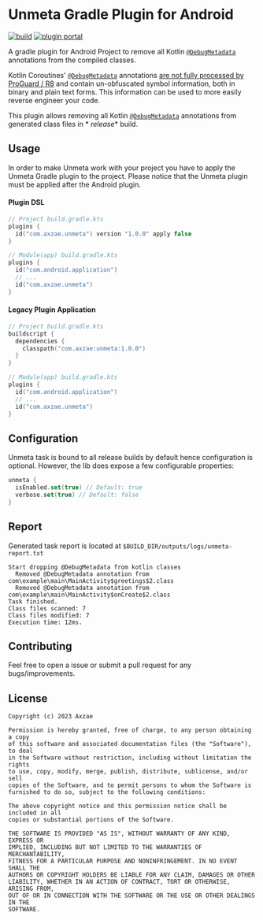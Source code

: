 # Unmeta Gradle Plugin for Android

<p>

[![build](https://img.shields.io/github/actions/workflow/status/axzae/unmeta-gradle-plugin/pre-merge.yaml?branch=main)][actions]
[![plugin portal](https://img.shields.io/gradle-plugin-portal/v/com.axzae.unmeta)][pluginportal]

</p>

A gradle plugin for Android Project to remove all Kotlin [`@DebugMetadata`][debugmetadata] annotations from the compiled
classes.

Kotlin Coroutines' [`@DebugMetadata`][debugmetadata] annotations [are not fully processed by ProGuard / R8][1] and
contain un-obfuscated symbol information, both in binary and plain text forms. This information can be used to more
easily reverse engineer your code.

This plugin allows removing all Kotlin [`@DebugMetadata`][debugmetadata] annotations from generated class files in *
*release** build.

## Usage

In order to make Unmeta work with your project you have to apply the Unmeta Gradle plugin to the project. Please notice
that the Unmeta plugin must be applied after the Android plugin.

#### Plugin DSL

```kotlin
// Project build.gradle.kts
plugins {
  id("com.axzae.unmeta") version "1.0.0" apply false
}

// Module(app) build.gradle.kts
plugins {
  id("com.android.application")
  // ...
  id("com.axzae.unmeta")
}

```

#### Legacy Plugin Application

```kotlin
// Project build.gradle.kts
buildscript {
  dependencies {
    classpath("com.axzae:unmeta:1.0.0")
  }
}

// Module(app) build.gradle.kts
plugins {
  id("com.android.application")
  // ...
  id("com.axzae.unmeta")
}
```

## Configuration

Unmeta task is bound to all release builds by default hence configuration is optional.
However, the lib does expose a few configurable properties:

```kotlin
unmeta {
  isEnabled.set(true) // Default: true
  verbose.set(true) // Default: false
}
```

## Report

Generated task report is located at `$BUILD_DIR/outputs/logs/unmeta-report.txt`

```
Start dropping @DebugMetadata from kotlin classes
  Removed @DebugMetadata annotation from com\example\main\MainActivity$greetings$2.class
  Removed @DebugMetadata annotation from com\example\main\MainActivity$onCreate$2.class
Task finished.
Class files scanned: 7
Class files modified: 7
Execution time: 12ms.
```

## Contributing

Feel free to open a issue or submit a pull request for any bugs/improvements.

## License

    Copyright (c) 2023 Axzae

    Permission is hereby granted, free of charge, to any person obtaining a copy
    of this software and associated documentation files (the "Software"), to deal
    in the Software without restriction, including without limitation the rights
    to use, copy, modify, merge, publish, distribute, sublicense, and/or sell
    copies of the Software, and to permit persons to whom the Software is
    furnished to do so, subject to the following conditions:

    The above copyright notice and this permission notice shall be included in all
    copies or substantial portions of the Software.

    THE SOFTWARE IS PROVIDED "AS IS", WITHOUT WARRANTY OF ANY KIND, EXPRESS OR
    IMPLIED, INCLUDING BUT NOT LIMITED TO THE WARRANTIES OF MERCHANTABILITY,
    FITNESS FOR A PARTICULAR PURPOSE AND NONINFRINGEMENT. IN NO EVENT SHALL THE
    AUTHORS OR COPYRIGHT HOLDERS BE LIABLE FOR ANY CLAIM, DAMAGES OR OTHER
    LIABILITY, WHETHER IN AN ACTION OF CONTRACT, TORT OR OTHERWISE, ARISING FROM,
    OUT OF OR IN CONNECTION WITH THE SOFTWARE OR THE USE OR OTHER DEALINGS IN THE
    SOFTWARE.

[1]: https://github.com/Kotlin/kotlinx.coroutines/issues/2267#issuecomment-698826645
[debugmetadata]: https://github.com/JetBrains/kotlin/blob/master/libraries/stdlib/jvm/src/kotlin/coroutines/jvm/internal/DebugMetadata.kt
[pluginportal]: https://plugins.gradle.org/plugin/com.axzae.unmeta
[actions]: https://github.com/axzae/unmeta-gradle-plugin/actions
